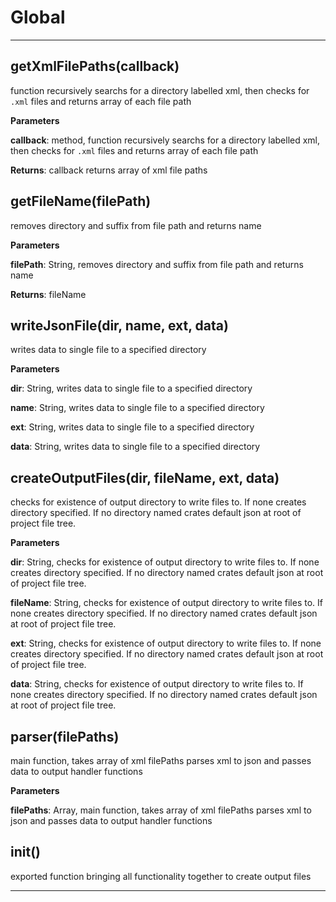 Global
===





---

getXmlFilePaths(callback) 
-----------------------------
function recursively searchs for a directorylabelled xml, then checks for `.xml` filesand returns array of each file path

**Parameters**

**callback**: method, function recursively searchs for a directorylabelled xml, then checks for `.xml` filesand returns array of each file path

**Returns**: callback returns array of xml file paths

getFileName(filePath) 
-----------------------------
removes directory and suffix from file path and returns name

**Parameters**

**filePath**: String, removes directory and suffix from file path and returns name

**Returns**: fileName

writeJsonFile(dir, name, ext, data) 
-----------------------------
writes data to single file to a specified directory

**Parameters**

**dir**: String, writes data to single file to a specified directory

**name**: String, writes data to single file to a specified directory

**ext**: String, writes data to single file to a specified directory

**data**: String, writes data to single file to a specified directory


createOutputFiles(dir, fileName, ext, data) 
-----------------------------
checks for existence of output directory to write files to.If none creates directory specified. If no directory named cratesdefault json at root of project file tree.

**Parameters**

**dir**: String, checks for existence of output directory to write files to.If none creates directory specified. If no directory named cratesdefault json at root of project file tree.

**fileName**: String, checks for existence of output directory to write files to.If none creates directory specified. If no directory named cratesdefault json at root of project file tree.

**ext**: String, checks for existence of output directory to write files to.If none creates directory specified. If no directory named cratesdefault json at root of project file tree.

**data**: String, checks for existence of output directory to write files to.If none creates directory specified. If no directory named cratesdefault json at root of project file tree.


parser(filePaths) 
-----------------------------
main function, takes array of xml filePaths parses xml to jsonand passes data to output handler functions

**Parameters**

**filePaths**: Array, main function, takes array of xml filePaths parses xml to jsonand passes data to output handler functions


init() 
-----------------------------
exported function bringing all functionality together to create output files



---









